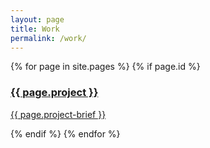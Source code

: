 ```yaml
---
layout: page
title: Work
permalink: /work/
---
```


<section class="content">
	<div class="page">
		{% for page in site.pages %}
		{% if page.id %}
			<a href="{{ page.permalink }}">
				<div id="{{ page.id }}" class="portfolio-image">
					<div class="project-title">
						<h3>{{ page.project }}</h3>
						<p>{{ page.project-brief }}</p>
					</div>
				</div>
			</a>
		{% endif %}
		{% endfor %}
	</div>
</section>


